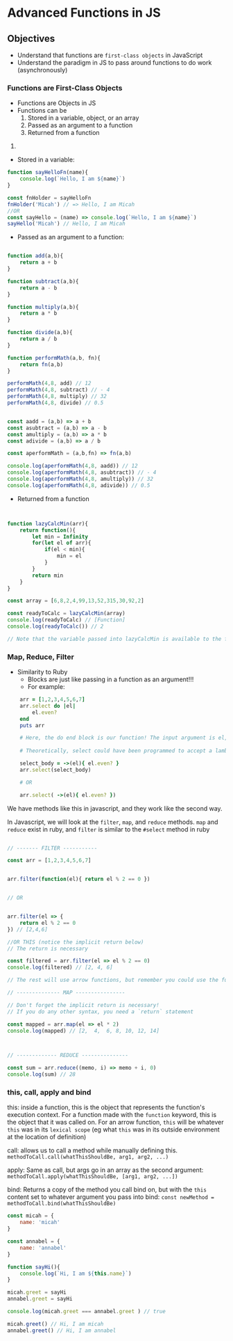 # Advanced Functions in JS

## Objectives

- Understand that functions are `first-class objects` in JavaScript
- Understand the paradigm in JS to pass around functions to do work (asynchronously)



### Functions are First-Class Objects

- Functions are Objects in JS
- Functions can be
    1. Stored in a variable, object, or an array
    2. Passed as an argument to a function
    3. Returned from a function


1.
- Stored in a variable:

```js
function sayHelloFn(name){
    console.log(`Hello, I am ${name}`)
}

const fnHolder = sayHelloFn
fnHolder('Micah') // => Hello, I am Micah
//OR 
const sayHello = (name) => console.log(`Hello, I am ${name}`)
sayHello('Micah') // Hello, I am Micah

```

- Passed as an argument to a function:

```js

function add(a,b){
    return a + b
}

function subtract(a,b){
    return a - b
}

function multiply(a,b){
    return a * b
}

function divide(a,b){
    return a / b
}

function performMath(a,b, fn){
    return fn(a,b)
}

performMath(4,8, add) // 12
performMath(4,8, subtract) // - 4
performMath(4,8, multiply) // 32
performMath(4,8, divide) // 0.5


const aadd = (a,b) => a + b
const asubtract = (a,b) => a - b
const amultiply = (a,b) => a * b
const adivide = (a,b) => a / b

const aperformMath = (a,b,fn) => fn(a,b) 

console.log(aperformMath(4,8, aadd)) // 12
console.log(aperformMath(4,8, asubtract)) // - 4
console.log(aperformMath(4,8, amultiply)) // 32
console.log(aperformMath(4,8, adivide)) // 0.5

```

- Returned from a function

```js


function lazyCalcMin(arr){
    return function(){
        let min = Infinity
        for(let el of arr){
            if(el < min){
                min = el
            }
        }
        return min
    }
}

const array = [6,8,2,4,99,13,52,315,30,92,2]

const readyToCalc = lazyCalcMin(array)
console.log(readyToCalc) // [Function]
console.log(readyToCalc()) // 2

// Note that the variable passed into lazyCalcMin is available to the function returned from lazyCalcMin

```

### Map, Reduce, Filter

- Similarity to Ruby
    - Blocks are just like passing in a function as an argument!!!
    - For example:

```ruby
    arr = [1,2,3,4,5,6,7]
    arr.select do |el|
        el.even?
    end
    puts arr

    # Here, the do end block is our function! The input argument is el, and the rest is the body of the function. In ruby, I could get this same functionality by using either a block or lambda! 
    
    # Theoretically, select could have been programmed to accept a lambda instead:

    select_body = ->(el){ el.even? }
    arr.select(select_body)

    # OR

    arr.select( ->(el){ el.even? })

```

We have methods like this in javascript, and they work like the second way.

In Javascript, we will look at the `filter`, `map`, and `reduce` methods. `map` and `reduce` exist in ruby, and `filter` is similar to the `#select` method in ruby

```js

// ------- FILTER -----------

const arr = [1,2,3,4,5,6,7]


arr.filter(function(el){ return el % 2 == 0 })


// OR


arr.filter(el => {
    return el % 2 == 0
}) // [2,4,6]

//OR THIS (notice the implicit return below)
// The return is necessary

const filtered = arr.filter(el => el % 2 == 0)
console.log(filtered) // [2, 4, 6]

// The rest will use arrow functions, but remember you could use the function syntax as well

// -------------- MAP ----------------

// Don't forget the implicit return is necessary!
// If you do any other syntax, you need a `return` statement

const mapped = arr.map(el => el * 2)
console.log(mapped) // [2,  4,  6, 8, 10, 12, 14]



// ------------- REDUCE ---------------

const sum = arr.reduce((memo, i) => memo + i, 0)
console.log(sum) // 28
```

### this, call, apply and bind

this: inside a function, this is the object that represents the function's execution context. For a function made with the `function` keyword, this is the object that it was called on. For an arrow function, `this` will be whatever `this` was in its `lexical scope` (eg what `this` was in its outside environment at the location of definition)

call: allows us to call a method while manually defining this.   `methodToCall.call(whatThisShouldBe, arg1, arg2, ...)`

apply: Same as call, but args go in an array as the second argument: `methodToCall.apply(whatThisShouldBe, [arg1, arg2, ...])`

bind: Returns a copy of the method you call bind on, but with the `this` content set to whatever argument you pass into bind: `const newMethod = methodToCall.bind(whatThisShouldBe)`

```js
const micah = {
    name: 'micah'
}

const annabel = {
    name: 'annabel'
}

function sayHi(){
    console.log(`Hi, I am ${this.name}`)
}

micah.greet = sayHi
annabel.greet = sayHi

console.log(micah.greet === annabel.greet ) // true

micah.greet() // Hi, I am micah
annabel.greet() // Hi, I am annabel



```